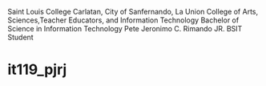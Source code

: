 Saint Louis College
Carlatan, City of Sanfernando, La Union
College of Arts, Sciences,Teacher Educators, and Information Technology
Bachelor of Science in Information Technology
Pete Jeronimo C. Rimando JR.
BSIT Student
# it119_pjrj
